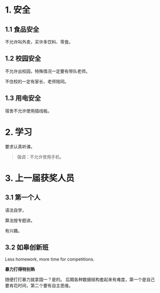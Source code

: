 # 1. 安全

## 1.1 食品安全

不允许叫外卖，买许多饮料、零食。

## 1.2 校园安全

不允许出校园，特殊情况一定要有带队老师。

不住校的一定有家长、老师陪同。

## 1.3 用电安全

宿舍不允许使用插线板。

# 2. 学习

要求认真听课。

> 强调：不允许使用手机。

# 3. 上一届获奖人员

## 3.1 第一个人

语法自学，

算法按专题讲。

有兴趣。

## 3.2 如皋创新班

Less homework, more time for competitions.

**暴力打得特别熟**

随便打打暴力就拿国一？是的。
后期各种数据结构套起来有难度，第一个是自己要肯花时间，第二个要有自主思维。